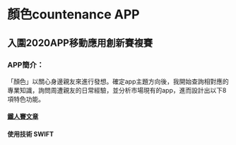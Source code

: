 # 顏色countenance APP  
## 入圍2020APP移動應用創新賽複賽  

### APP簡介：
  「顏色」以關心身邊親友來進行發想。確定app主題方向後，我開始查詢相對應的專業知識，詢問周遭親友的日常經驗，並分析市場現有的app，進而設計出以下8項特色功能。  
#### [鐵人賽文章](https://ithelp.ithome.com.tw/users/20130458/ironman/3634?page=1)
#### 使用技術 SWIFT
